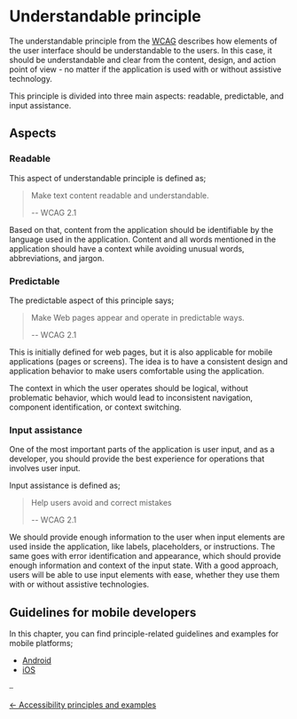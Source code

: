 # Understandable principle

The understandable principle from the [WCAG](https://www.w3.org/WAI/WCAG21/quickref/?currentsidebar=%23col_overview&levels=aa%2Caaa&technologies=smil%2Cpdf%2Cflash%2Csl#principle3) describes how elements of the user interface should be understandable to the users. In this case, it should be understandable and clear from the content, design, and action point of view - no matter if the application is used with or without assistive technology.

This principle is divided into three main aspects: readable, predictable, and input assistance.

## Aspects

### Readable

This aspect of understandable principle is defined as;

> Make text content readable and understandable.
>
> -- WCAG 2.1

Based on that, content from the application should be identifiable by the language used in the application. Content and all words mentioned in the application should have a context while avoiding unusual words, abbreviations, and jargon.

### Predictable

The predictable aspect of this principle says;

> Make Web pages appear and operate in predictable ways.
>
> -- WCAG 2.1

This is initially defined for web pages, but it is also applicable for mobile applications (pages or screens). The idea is to have a consistent design and application behavior to make users comfortable using the application.

The context in which the user operates should be logical, without problematic behavior, which would lead to inconsistent navigation, component identification, or context switching.

### Input assistance

One of the most important parts of the application is user input, and as a developer, you should provide the best experience for operations that involves user input.

Input assistance is defined as;

> Help users avoid and correct mistakes
>
> -- WCAG 2.1

We should provide enough information to the user when input elements are used inside the application, like labels, placeholders, or instructions. The same goes with error identification and appearance, which should provide enough information and context of the input state. With a good approach, users will be able to use input elements with ease, whether they use them with or without assistive technologies.

## Guidelines for mobile developers

In this chapter, you can find principle-related guidelines and examples for mobile platforms;

* [Android](../platforms/android/guideline_robust_android.md "Robust guidelines for Android")
* [iOS](../platforms/ios/guideline_understandable_ios.md "Understandable guidelines for iOS")

⎯

[← Accessibility principles and examples](accessibility_principles_and_examples.md "Accessibility principles and examples")
